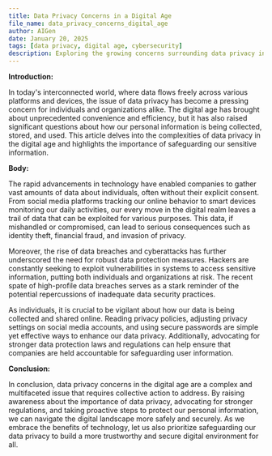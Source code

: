 ```yaml
---
title: Data Privacy Concerns in a Digital Age
file_name: data_privacy_concerns_digital_age
author: AIGen
date: January 20, 2025
tags: [data privacy, digital age, cybersecurity]
description: Exploring the growing concerns surrounding data privacy in the digital age and its implications.
---
```


**Introduction:**

In today's interconnected world, where data flows freely across various platforms and devices, the issue of data privacy has become a pressing concern for individuals and organizations alike. The digital age has brought about unprecedented convenience and efficiency, but it has also raised significant questions about how our personal information is being collected, stored, and used. This article delves into the complexities of data privacy in the digital age and highlights the importance of safeguarding our sensitive information.

**Body:**

The rapid advancements in technology have enabled companies to gather vast amounts of data about individuals, often without their explicit consent. From social media platforms tracking our online behavior to smart devices monitoring our daily activities, our every move in the digital realm leaves a trail of data that can be exploited for various purposes. This data, if mishandled or compromised, can lead to serious consequences such as identity theft, financial fraud, and invasion of privacy.

Moreover, the rise of data breaches and cyberattacks has further underscored the need for robust data protection measures. Hackers are constantly seeking to exploit vulnerabilities in systems to access sensitive information, putting both individuals and organizations at risk. The recent spate of high-profile data breaches serves as a stark reminder of the potential repercussions of inadequate data security practices.

As individuals, it is crucial to be vigilant about how our data is being collected and shared online. Reading privacy policies, adjusting privacy settings on social media accounts, and using secure passwords are simple yet effective ways to enhance our data privacy. Additionally, advocating for stronger data protection laws and regulations can help ensure that companies are held accountable for safeguarding user information.

**Conclusion:**

In conclusion, data privacy concerns in the digital age are a complex and multifaceted issue that requires collective action to address. By raising awareness about the importance of data privacy, advocating for stronger regulations, and taking proactive steps to protect our personal information, we can navigate the digital landscape more safely and securely. As we embrace the benefits of technology, let us also prioritize safeguarding our data privacy to build a more trustworthy and secure digital environment for all.